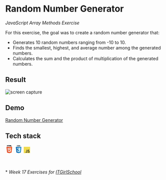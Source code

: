 # Random Number Generator
_JavaScript Array Methods Exercise_

For this exercise, the goal was to create a random number generator that:

* Generates 10 random numbers ranging from -10 to 10.
* Finds the smallest, highest, and average number among the generated numbers.
* Calculates the sum and the product of multiplication of the generated numbers.
  
## Result
<img width="25%" alt="screen capture" src="../main/assets/img/captureweb.jpeg">

## Demo
[Random Number Generator]

## Tech stack
<code><img height="25" src="https://raw.githubusercontent.com/github/explore/80688e429a7d4ef2fca1e82350fe8e3517d3494d/topics/html/html.png"></code>
<code><img height="25" src="https://raw.githubusercontent.com/github/explore/80688e429a7d4ef2fca1e82350fe8e3517d3494d/topics/css/css.png"></code>
<code><img height="20" src="https://raw.githubusercontent.com/github/explore/80688e429a7d4ef2fca1e82350fe8e3517d3494d/topics/javascript/javascript.png"></code>

<br><br> 
\* _Week 17 Exercises for [ITGirlSchool]_ 
  

   [ITGirlSchool]: <https://itgirlschool.com/en>
   [Random Number Generator]: <https://alenagm.github.io/random-number-generator/>
